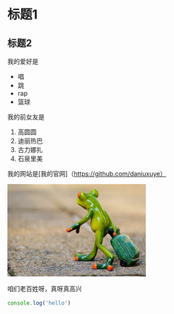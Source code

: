 # 标题1
## 标题2

我的爱好是

* 唱
* 跳
* rap
* 篮球
  
我的前女友是

1. 高圆圆
2. 迪丽热巴
3. 古力娜扎
4. 石泉里美
   
我的网站是[我的官网]（https://github.com/daniuxuye）

![我的头像](青蛙.png)

咱们老百姓呀，真呀真高兴


```javascript
console.log('hello')
```